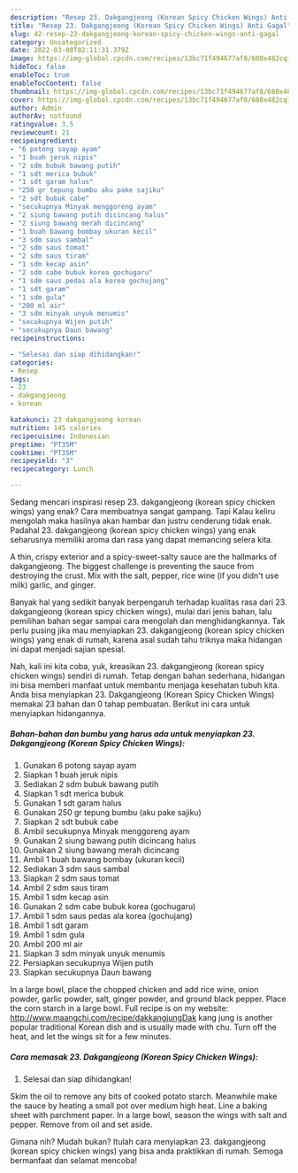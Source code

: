 ```yaml
---
description: "Resep 23. Dakgangjeong (Korean Spicy Chicken Wings) Anti Gagal"
title: "Resep 23. Dakgangjeong (Korean Spicy Chicken Wings) Anti Gagal"
slug: 42-resep-23-dakgangjeong-korean-spicy-chicken-wings-anti-gagal
category: Uncategorized
date: 2022-03-08T02:11:31.379Z
image: https://img-global.cpcdn.com/recipes/13bc71f494677af8/680x482cq70/23-dakgangjeong-korean-spicy-chicken-wings-foto-resep-utama.jpg
hideToc: false
enableToc: true
enableTocContent: false
thumbnail: https://img-global.cpcdn.com/recipes/13bc71f494677af8/680x482cq70/23-dakgangjeong-korean-spicy-chicken-wings-foto-resep-utama.jpg
cover: https://img-global.cpcdn.com/recipes/13bc71f494677af8/680x482cq70/23-dakgangjeong-korean-spicy-chicken-wings-foto-resep-utama.jpg
author: Admin
authorAv: notfound
ratingvalue: 3.5
reviewcount: 21
recipeingredient:
- "6 potong sayap ayam"
- "1 buah jeruk nipis"
- "2 sdm bubuk bawang putih"
- "1 sdt merica bubuk"
- "1 sdt garam halus"
- "250 gr tepung bumbu aku pake sajiku"
- "2 sdt bubuk cabe"
- "secukupnya Minyak menggoreng ayam"
- "2 siung bawang putih dicincang halus"
- "2 siung bawang merah dicincang"
- "1 buah bawang bombay ukuran kecil"
- "3 sdm saus sambal"
- "2 sdm saus tomat"
- "2 sdm saus tiram"
- "1 sdm kecap asin"
- "2 sdm cabe bubuk korea gochugaru"
- "1 sdm saus pedas ala korea gochujang"
- "1 sdt garam"
- "1 sdm gula"
- "200 ml air"
- "3 sdm minyak unyuk menumis"
- "secukupnya Wijen putih"
- "secukupnya Daun bawang"
recipeinstructions:

- "Selesai dan siap dihidangkan!"
categories:
- Resep
tags:
- 23
- dakgangjeong
- korean

katakunci: 23 dakgangjeong korean 
nutrition: 145 calories
recipecuisine: Indonesian
preptime: "PT35M"
cooktime: "PT35M"
recipeyield: "3"
recipecategory: Lunch

---
```



Sedang mencari inspirasi resep 23. dakgangjeong (korean spicy chicken wings) yang enak? Cara membuatnya sangat gampang. Tapi Kalau keliru mengolah maka hasilnya akan hambar dan justru cenderung tidak enak. Padahal 23. dakgangjeong (korean spicy chicken wings) yang enak seharusnya memiliki aroma dan rasa yang dapat memancing selera kita.


A thin, crispy exterior and a spicy-sweet-salty sauce are the hallmarks of dakgangjeong. The biggest challenge is preventing the sauce from destroying the crust. Mix with the salt, pepper, rice wine (if you didn&#39;t use milk) garlic, and ginger.

Banyak hal yang sedikit banyak berpengaruh terhadap kualitas rasa dari 23. dakgangjeong (korean spicy chicken wings), mulai dari jenis bahan, lalu pemilihan bahan segar sampai cara mengolah dan menghidangkannya. Tak perlu pusing jika mau menyiapkan 23. dakgangjeong (korean spicy chicken wings) yang enak di rumah, karena asal sudah tahu triknya maka hidangan ini dapat menjadi sajian spesial.


Nah, kali ini kita coba, yuk, kreasikan 23. dakgangjeong (korean spicy chicken wings) sendiri di rumah. Tetap dengan bahan sederhana, hidangan ini bisa memberi manfaat untuk membantu menjaga kesehatan tubuh kita. Anda bisa menyiapkan 23. Dakgangjeong (Korean Spicy Chicken Wings) memakai 23 bahan dan 0 tahap pembuatan. Berikut ini cara untuk menyiapkan hidangannya.

<!--inarticleads1-->

##### Bahan-bahan dan bumbu yang harus ada untuk menyiapkan 23. Dakgangjeong (Korean Spicy Chicken Wings):

1. Gunakan 6 potong sayap ayam
1. Siapkan 1 buah jeruk nipis
1. Sediakan 2 sdm bubuk bawang putih
1. Siapkan 1 sdt merica bubuk
1. Gunakan 1 sdt garam halus
1. Gunakan 250 gr tepung bumbu (aku pake sajiku)
1. Siapkan 2 sdt bubuk cabe
1. Ambil secukupnya Minyak menggoreng ayam
1. Gunakan 2 siung bawang putih dicincang halus
1. Gunakan 2 siung bawang merah dicincang
1. Ambil 1 buah bawang bombay (ukuran kecil)
1. Sediakan 3 sdm saus sambal
1. Siapkan 2 sdm saus tomat
1. Ambil 2 sdm saus tiram
1. Ambil 1 sdm kecap asin
1. Gunakan 2 sdm cabe bubuk korea (gochugaru)
1. Ambil 1 sdm saus pedas ala korea (gochujang)
1. Ambil 1 sdt garam
1. Ambil 1 sdm gula
1. Ambil 200 ml air
1. Siapkan 3 sdm minyak unyuk menumis
1. Persiapkan secukupnya Wijen putih
1. Siapkan secukupnya Daun bawang


In a large bowl, place the chopped chicken and add rice wine, onion powder, garlic powder, salt, ginger powder, and ground black pepper. Place the corn starch in a large bowl. Full recipe is on my website: http://www.maangchi.com/recipe/dakkangjungDak kang jung is another popular traditional Korean dish and is usually made with chu. Turn off the heat, and let the wings sit for a few minutes. 

<!--inarticleads2-->

##### Cara memasak 23. Dakgangjeong (Korean Spicy Chicken Wings):


1. Selesai dan siap dihidangkan!

Skim the oil to remove any bits of cooked potato starch. Meanwhile make the sauce by heating a small pot over medium high heat. Line a baking sheet with parchment paper. In a large bowl, season the wings with salt and pepper. Remove from oil and set aside. 

Gimana nih? Mudah bukan? Itulah cara menyiapkan 23. dakgangjeong (korean spicy chicken wings) yang bisa anda praktikkan di rumah. Semoga bermanfaat dan selamat mencoba!
